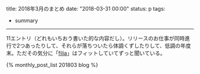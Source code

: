 title: 2018年3月のまとめ
date: "2018-03-31 00:00"
status: p
tags:
- summary
---

11エントリ（どれもいちおう書いた的な内容だし）。リリースのお仕事が同時進行で2つあったりして、それらが落ちついたら体調くずしたりして、低調の年度末。ただその気分に「[filia](/2018/03/12/201803/haruno-filia/)」はフィットしていてずっと聞いている。

{% monthly_post_list 201803 blog %}
